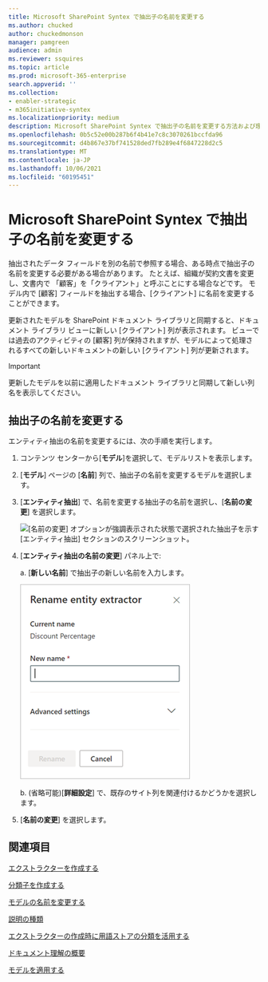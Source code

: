 ```yaml
---
title: Microsoft SharePoint Syntex で抽出子の名前を変更する
ms.author: chucked
author: chuckedmonson
manager: pamgreen
audience: admin
ms.reviewer: ssquires
ms.topic: article
ms.prod: microsoft-365-enterprise
search.appverid: ''
ms.collection:
- enabler-strategic
- m365initiative-syntex
ms.localizationpriority: medium
description: Microsoft SharePoint Syntex で抽出子の名前を変更する方法および理由について説明します。
ms.openlocfilehash: 0b5c52e00b287b6f4b41e7c8c3070261bccfda96
ms.sourcegitcommit: d4b867e37bf741528ded7fb289e4f6847228d2c5
ms.translationtype: MT
ms.contentlocale: ja-JP
ms.lasthandoff: 10/06/2021
ms.locfileid: "60195451"
---
```

# <a name="rename-an-extractor-in-microsoft-sharepoint-syntex"></a>Microsoft SharePoint Syntex で抽出子の名前を変更する

抽出されたデータ フィールドを別の名前で参照する場合、ある時点で抽出子の名前を変更する必要がある場合があります。 たとえば、組織が契約文書を変更し、文書内で 「顧客」を「クライアント」と呼ぶことにする場合などです。 モデル内で [顧客] フィールドを抽出する場合、[クライアント] に名前を変更することができます。

更新されたモデルを SharePoint ドキュメント ライブラリと同期すると、ドキュメント ライブラリ ビューに新しい [クライアント] 列が表示されます。 ビューでは過去のアクティビティの [顧客] 列が保持されますが、モデルによって処理されるすべての新しいドキュメントの新しい [クライアント] 列が更新されます。 

> [!IMPORTANT]
>  更新したモデルを以前に適用したドキュメント ライブラリと同期して新しい列名を表示してください。 

## <a name="rename-an-extractor"></a>抽出子の名前を変更する

エンティティ抽出の名前を変更するには、次の手順を実行します。

1. コンテンツ センターから[**モデル**]を選択して、モデルリストを表示します。

2. [**モデル**] ページの [**名前**] 列で、抽出子の名前を変更するモデルを選択します。

3. [**エンティティ抽出**] で、名前を変更する抽出子の名前を選択し、[**名前の変更**] を選択します。</br>

    ![[名前の変更] オプションが強調表示された状態で選択された抽出子を示す [エンティティ抽出] セクションのスクリーンショット。](../media/content-understanding/entity-extractor-rename.png) </br>

4. [**エンティティ抽出の名前の変更**] パネル上で: 

   a. [**新しい名前**] で抽出子の新しい名前を入力します。</br>

    ![[エンティティ抽出] パネルを示すスクリーンショット。](../media/content-understanding/rename-entity-extractor-panel.png) </br>

   b. (省略可能)[**詳細設定**] で、既存のサイト列を関連付けるかどうかを選択します。

5. [**名前の変更**] を選択します。

## <a name="see-also"></a>関連項目
[エクストラクターを作成する](create-an-extractor.md)

[分類子を作成する](create-a-classifier.md)

[モデルの名前を変更する](rename-a-model.md)

[説明の種類](explanation-types-overview.md)

[エクストラクターの作成時に用語ストアの分類を活用する](leverage-term-store-taxonomy.md)

[ドキュメント理解の概要](document-understanding-overview.md)

[モデルを適用する](apply-a-model.md) 
